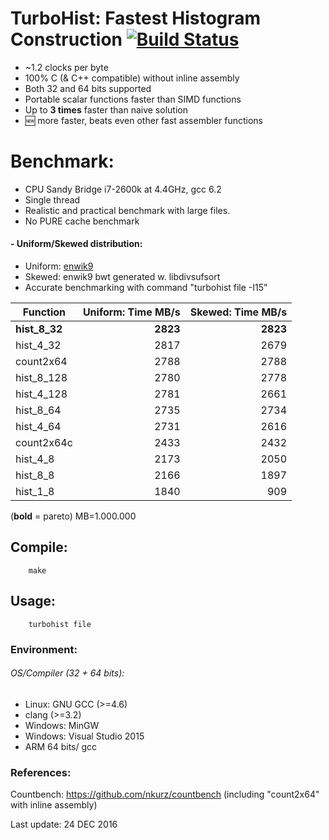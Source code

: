 TurboHist: Fastest Histogram Construction [![Build Status](https://travis-ci.org/powturbo/TurboHist.svg?branch=master)](https://travis-ci.org/powturbo/TurboHist)
=========================================

- ~1.2 clocks per byte
- 100% C (& C++ compatible) without inline assembly
- Both 32 and 64 bits supported
- Portable scalar functions faster than SIMD functions
- Up to **3 times** faster than naive solution
- :new: more faster, beats even other fast assembler functions

# Benchmark:
- CPU Sandy Bridge i7-2600k at 4.4GHz, gcc 6.2
- Single thread
- Realistic and practical benchmark with large files.
- No PURE cache benchmark

#### - Uniform/Skewed distribution: 
 - Uniform: [enwik9](http://mattmahoney.net/dc/text.html)
 - Skewed: enwik9 bwt generated w. libdivsufsort
 - Accurate benchmarking with command "turbohist file -I15"


|Function|Uniform: Time MB/s|Skewed: Time MB/s|
|-------------|----------:|----------:|
|**hist_8_32**|**2823**|**2823**|
|hist_4_32|2817|2679|
|count2x64|2788|2788|
|hist_8_128|2780|2778|
|hist_4_128|2781|2661|
|hist_8_64|2735|2734|
|hist_4_64|2731|2616|
|count2x64c|2433|2432|
|hist_4_8|2173|2050|
|hist_8_8|2166|1897|
|hist_1_8|1840|909|

(**bold** = pareto)  MB=1.000.000

## Compile:


        make

## Usage:


        turbohist file

### Environment:
###### OS/Compiler (32 + 64 bits):
- Linux: GNU GCC (>=4.6) 
- clang (>=3.2) 
- Windows: MinGW
- Windows: Visual Studio 2015
- ARM 64 bits/ gcc 

### References:
Countbench: https://github.com/nkurz/countbench (including "count2x64" with inline assembly)

Last update: 24 DEC 2016

